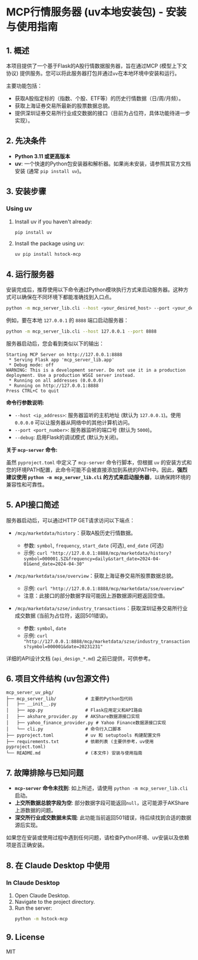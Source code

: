 # MCP行情服务器 (uv本地安装包) - 安装与使用指南

## 1. 概述

本项目提供了一个基于Flask的A股行情数据服务器，旨在通过MCP (模型上下文协议) 提供服务。您可以将此服务器打包并通过`uv`在本地环境中安装和运行。

主要功能包括：

*   获取A股指定标的（指数、个股、ETF等）的历史行情数据（日/周/月频）。
*   获取上海证券交易所最新的股票数据总貌。
*   提供深圳证券交易所行业成交数据的接口（目前为占位符，具体功能待进一步实现）。

## 2. 先决条件

*   **Python 3.11 或更高版本**
*   **uv**: 一个快速的Python包安装器和解析器。如果尚未安装，请参照其官方文档安装 (通常 `pip install uv`)。

## 3. 安装步骤

### Using uv

1. Install uv if you haven't already:
   ```bash
   pip install uv
   ```

2. Install the package using uv:
   ```bash
   uv pip install hstock-mcp
   ```

## 4. 运行服务器

安装完成后，推荐使用以下命令通过Python模块执行方式来启动服务器。这种方式可以确保在不同环境下都能准确找到入口点。

```bash
python -m mcp_server_lib.cli --host <your_desired_host> --port <your_desired_port>
```

例如，要在本地 `127.0.0.1` 的 `8888` 端口启动服务器：

```bash
python -m mcp_server_lib.cli --host 127.0.0.1 --port 8888
```

服务器启动后，您会看到类似以下的输出：

```
Starting MCP Server on http://127.0.0.1:8888
 * Serving Flask app 'mcp_server_lib.app'
 * Debug mode: off
WARNING: This is a development server. Do not use it in a production deployment. Use a production WSGI server instead.
 * Running on all addresses (0.0.0.0)
 * Running on http://127.0.0.1:8888
Press CTRL+C to quit
```

**命令行参数说明:**

*   `--host <ip_address>`: 服务器监听的主机地址 (默认为 `127.0.0.1`)。使用 `0.0.0.0` 可以让服务器从网络中的其他计算机访问。
*   `--port <port_number>`: 服务器监听的端口号 (默认为 `5000`)。
*   `--debug`: 启用Flask的调试模式 (默认为关闭)。

**关于 `mcp-server` 命令:**

虽然 `pyproject.toml` 中定义了 `mcp-server` 命令行脚本，但根据 `uv` 的安装方式和您的环境PATH配置，此命令可能不会被直接添加到系统的PATH中。因此，**强烈建议使用 `python -m mcp_server_lib.cli` 的方式来启动服务器**，以确保跨环境的兼容性和可靠性。

## 5. API接口简述

服务器启动后，可以通过HTTP GET请求访问以下端点：

*   `/mcp/marketdata/history`：获取A股历史行情数据。
    *   参数: `symbol`, `frequency`, `start_date` (可选), `end_date` (可选)
    *   示例: `curl "http://127.0.0.1:8888/mcp/marketdata/history?symbol=000001.SZ&frequency=daily&start_date=2024-04-01&end_date=2024-04-30"`

*   `/mcp/marketdata/sse/overview`：获取上海证券交易所股票数据总貌。
    *   示例: `curl "http://127.0.0.1:8888/mcp/marketdata/sse/overview"`
    *   注意：此接口的部分数据字段可能因上游数据源问题返回空值。

*   `/mcp/marketdata/szse/industry_transactions`：获取深圳证券交易所行业成交数据 (当前为占位符，返回501错误)。
    *   参数: `symbol`, `date`
    *   示例: `curl "http://127.0.0.1:8888/mcp/marketdata/szse/industry_transactions?symbol=000001&date=20231231"`

详细的API设计文档 (`api_design_*.md`) 之前已提供，可供参考。

## 6. 项目文件结构 (uv包源文件)

```
mcp_server_uv_pkg/
├── mcp_server_lib/           # 主要的Python包代码
│   ├── __init__.py
│   ├── app.py                # Flask应用定义和API路由
│   ├── akshare_provider.py   # AKShare数据源接口实现
│   ├── yahoo_finance_provider.py # Yahoo Finance数据源接口实现
│   └── cli.py                # 命令行入口脚本
├── pyproject.toml            # uv 和 setuptools 构建配置文件
├── requirements.txt          # 依赖列表 (主要供参考，uv使用pyproject.toml)
└── README.md                 # (本文件) 安装与使用指南
```

## 7. 故障排除与已知问题

*   **`mcp-server` 命令未找到**: 如上所述，请使用 `python -m mcp_server_lib.cli` 启动。
*   **上交所数据总貌字段为空**: 部分数据字段可能返回`null`，这可能源于AKShare上游数据的问题。
*   **深交所行业成交数据未实现**: 此功能当前返回501错误，待后续找到合适的数据源后实现。

如果您在安装或使用过程中遇到任何问题，请检查Python环境、uv安装以及依赖项是否正确安装。

## 8. 在 Claude Desktop 中使用

### In Claude Desktop

1. Open Claude Desktop.
2. Navigate to the project directory.
3. Run the server:
   ```bash
   python -m hstock-mcp
   ```

## 9. License

MIT

